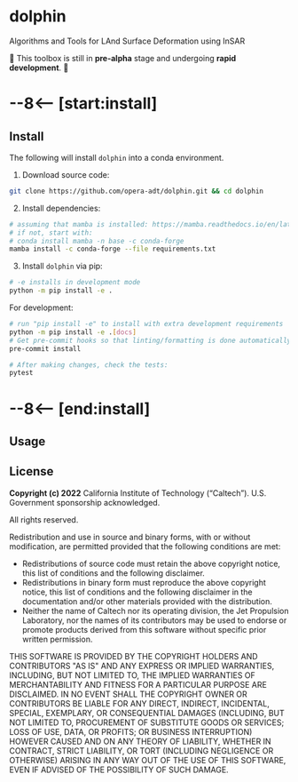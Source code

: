 # dolphin

Algorithms and Tools for LAnd Surface Deformation using InSAR

🚨 This toolbox is still in **pre-alpha** stage and undergoing **rapid development**. 🚨


<!-- This is for snippets to copy sections into other documentation pages: -->
<!-- https://facelessuser.github.io/pymdown-extensions/extensions/snippets/#snippet-sections -->
# --8<-- [start:install]
## Install

The following will install `dolphin` into a conda environment.

1. Download source code:
```bash
git clone https://github.com/opera-adt/dolphin.git && cd dolphin
```
2. Install dependencies:
```bash
# assuming that mamba is installed: https://mamba.readthedocs.io/en/latest/
# if not, start with:
# conda install mamba -n base -c conda-forge
mamba install -c conda-forge --file requirements.txt
```
3. Install `dolphin` via pip:
```bash
# -e installs in development mode
python -m pip install -e .
```

For development:

```bash
# run "pip install -e" to install with extra development requirements
python -m pip install -e .[docs]
# Get pre-commit hooks so that linting/formatting is done automatically
pre-commit install

# After making changes, check the tests:
pytest
```
# --8<-- [end:install]


## Usage

## License
**Copyright (c) 2022** California Institute of Technology (“Caltech”). U.S. Government
sponsorship acknowledged.

All rights reserved.

Redistribution and use in source and binary forms, with or without modification, are permitted provided
that the following conditions are met:
* Redistributions of source code must retain the above copyright notice, this list of conditions and
the following disclaimer.
* Redistributions in binary form must reproduce the above copyright notice, this list of conditions
and the following disclaimer in the documentation and/or other materials provided with the
distribution.
* Neither the name of Caltech nor its operating division, the Jet Propulsion Laboratory, nor the
names of its contributors may be used to endorse or promote products derived from this software
without specific prior written permission.

THIS SOFTWARE IS PROVIDED BY THE COPYRIGHT HOLDERS AND CONTRIBUTORS "AS
IS" AND ANY EXPRESS OR IMPLIED WARRANTIES, INCLUDING, BUT NOT LIMITED TO,
THE IMPLIED WARRANTIES OF MERCHANTABILITY AND FITNESS FOR A PARTICULAR
PURPOSE ARE DISCLAIMED. IN NO EVENT SHALL THE COPYRIGHT OWNER OR
CONTRIBUTORS BE LIABLE FOR ANY DIRECT, INDIRECT, INCIDENTAL, SPECIAL,
EXEMPLARY, OR CONSEQUENTIAL DAMAGES (INCLUDING, BUT NOT LIMITED TO,
PROCUREMENT OF SUBSTITUTE GOODS OR SERVICES; LOSS OF USE, DATA, OR PROFITS;
OR BUSINESS INTERRUPTION) HOWEVER CAUSED AND ON ANY THEORY OF LIABILITY,
WHETHER IN CONTRACT, STRICT LIABILITY, OR TORT (INCLUDING NEGLIGENCE OR
OTHERWISE) ARISING IN ANY WAY OUT OF THE USE OF THIS SOFTWARE, EVEN IF
ADVISED OF THE POSSIBILITY OF SUCH DAMAGE.
